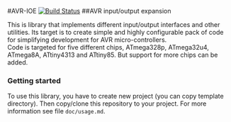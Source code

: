 #AVR-IOE
[![Build Status](https://travis-ci.com/Cynerd/avr-ioe.svg?token=j1mJhmD5jiZyJQGyPUkt&branch=master)](https://travis-ci.com/Cynerd/avr-ioe)
##AVR input/output expansion

This is library that implements different input/output interfaces and other
utilities. Its target is to create simple and highly configurable pack of code for
simplifying development for AVR micro-controllers.  
Code is targeted for five different chips, ATmega328p, ATmega32u4, ATmega8A,
ATtiny4313 and ATtiny85. But support for more chips can be added.

### Getting started
To use this library, you have to create new project (you can copy template
directory). Then copy/clone this repository to your project. For more information
see file `doc/usage.md`.
